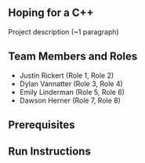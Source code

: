 ## Hoping for a C++

Project description (~1 paragraph)

## Team Members and Roles

* Justin Rickert (Role 1, Role 2)
* Dylan Vannatter (Role 3, Role 4)
* Emily Linderman (Role 5, Role 6)
* Dawson Herner (Role 7, Role 8)

## Prerequisites

## Run Instructions
